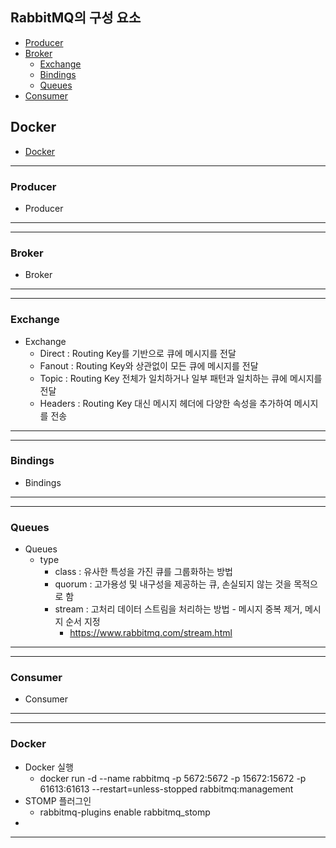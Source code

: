 ## RabbitMQ의 구성 요소
* [Producer](#Producer)
* [Broker](#Broker)
  * [Exchange](#Exchange)
  * [Bindings](#Bindings)
  * [Queues](#Queues)
* [Consumer](#Consumer)

## Docker
* [Docker](#Docker)

---
### Producer
* Producer

---

---
### Broker
* Broker

---

---
### Exchange
* Exchange
  * Direct : Routing Key를 기반으로 큐에 메시지를 전달
  * Fanout : Routing Key와 상관없이 모든 큐에 메시지를 전달
  * Topic : Routing Key 전체가 일치하거나 일부 패턴과 일치하는 큐에 메시지를 전달
  * Headers : Routing Key 대신 메시지 헤더에 다양한 속성을 추가하여 메시지를 전송

---

---
### Bindings
* Bindings

---

---
### Queues
* Queues
  * type
    * class : 유사한 특성을 가진 큐를 그룹화하는 방법
    * quorum : 고가용성 및 내구성을 제공하는 큐, 손실되지 않는 것을 목적으로 함
    * stream : 고처리 데이터 스트림을 처리하는 방법 - 메시지 중복 제거, 메시지 순서 지정
      * https://www.rabbitmq.com/stream.html
  
---

---
### Consumer
* Consumer

---

---
### Docker
* Docker 실행
  * docker run -d --name rabbitmq -p 5672:5672 -p 15672:15672 -p 61613:61613 --restart=unless-stopped rabbitmq:management
* STOMP 플러그인
  * rabbitmq-plugins enable rabbitmq_stomp
* 

---
